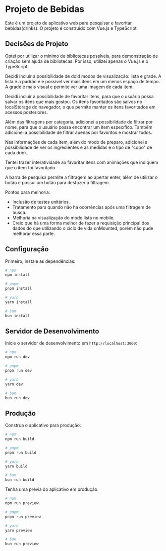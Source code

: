 # Projeto de Bebidas

Este é um projeto de aplicativo web para pesquisar e favoritar bebidas(drinks). O projeto é construído com Vue.js e TypeScript.

## Decisões de Projeto

Optei por utilizar o mínimo de bibliotecas possíveis, para demonstração de criação sem ajuda de bibliotecas. Por isso, utilizei apenas o Vue.js e o TypeScript.

Decidi incluir a possibilidade de doid modos de visualização: lista e grade. A lista é a padrão e é possível ver mais itens em um menos espaço de tempo. A grade é mais visual e permite ver uma imagem de cada item.

Decidi incluir a possibilidade de favoritar itens, para que o usuário possa salvar os itens que mais gostou. Os itens favoritados são salvos no localStorage do navegador, o que permite manter os itens favoritados em acessos posteriores.

Além das filtragens por categoria, adicionei a possibilidade de filtrar por nome, para que o usuário possa encontrar um item específico. Também adicionei a possibilidade de filtrar apenas por favoritos e mostrar todos.

Nas informações de cada item, além do modo de preparo, adicionei a possibilidade de ver os ingredientes e as medidas e o tipo de "copo" de cada drink.

Tentei trazer interatividade ao favoritar itens com animações que indiquem que o item foi favoritado.

A barra de pesquisa permite a filtragem ao apertar enter, além de utilizar o botão e possuí um botão para desfazer a filtragem.

Pontos para melhoria:
- Inclusão de testes unitários.
- Tratamento para quando não há ocorrências após uma filtragem de busca.
- Melhoria na visualização do modo lista no mobile.
- Creio que há uma forma melhor de fazer a requisição principal dos dados do que utilizando o ciclo de vida onMounted, porém não pude melhorar essa parte.

## Configuração

Primeiro, instale as dependências:

```bash
# npm
npm install

# pnpm
pnpm install

# yarn
yarn install

# bun
bun install
```

## Servidor de Desenvolvimento

Inicie o servidor de desenvolvimento em `http://localhost:3000`:

```bash
# npm
npm run dev

# pnpm
pnpm run dev

# yarn
yarn dev

# bun
bun run dev
```

## Produção

Construa o aplicativo para produção:

```bash
# npm
npm run build

# pnpm
pnpm run build

# yarn
yarn build

# bun
bun run build
```

Tenha uma prévia do aplicativo em produção:

```bash
# npm
npm run preview

# pnpm
pnpm run preview

# yarn
yarn preview

# bun
bun run preview
```


